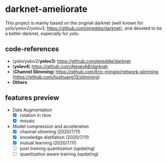 # darknet-ameliorate
This project is mainly based on the original darknet (well known for yolo/yolov2/yolov3, https://github.com/pjreddie/darknet), and devoted to be a better darknet, especially for yolo.

## code-references
- (yolo/yolov2/**yolov3**) https://github.com/pjreddie/darknet
- (**yolov4**) https://github.com/AlexeyAB/darknet
- (**Channel Slimming**) https://github.com/Eric-mingjie/network-slimming (https://github.com/liuzhuang13/slimming)
- **Others**

## features preview
- Data Augmentation
    - [x] rotation in rbox
    - [x] mosaic
- Model compression and acceleration 
    - [x] channel slimming (2020/7/11)
    - [x] knowledge distillation (2020/7/11)
    - [x] mutual learning (2020/7/11)
    - [ ] post training quantization (updating)
    - [ ] quantization aware training (updating)
